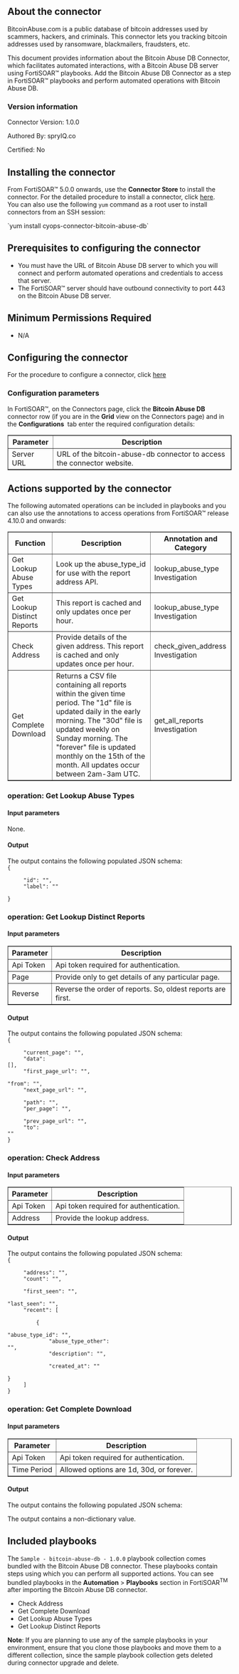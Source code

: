 ## About the connector
BitcoinAbuse.com is a public database of bitcoin addresses used by scammers, hackers, and criminals. This connector lets you tracking bitcoin addresses used by ransomware, blackmailers, fraudsters, etc.
<p>This document provides information about the Bitcoin Abuse DB Connector, which facilitates automated interactions, with a Bitcoin Abuse DB server using FortiSOAR&trade; playbooks. Add the Bitcoin Abuse DB Connector as a step in FortiSOAR&trade; playbooks and perform automated operations with Bitcoin Abuse DB.</p>

### Version information

Connector Version: 1.0.0


Authored By: spryIQ.co

Certified: No
## Installing the connector
<p>From FortiSOAR&trade; 5.0.0 onwards, use the <strong>Connector Store</strong> to install the connector. For the detailed procedure to install a connector, click <a href="https://docs.fortinet.com/document/fortisoar/0.0.0/installing-a-connector/1/installing-a-connector" target="_top">here</a>.<br>You can also use the following <code>yum</code> command as a root user to install connectors from an SSH session:</p>
`yum install cyops-connector-bitcoin-abuse-db`

## Prerequisites to configuring the connector
- You must have the URL of Bitcoin Abuse DB server to which you will connect and perform automated operations and credentials to access that server.
- The FortiSOAR&trade; server should have outbound connectivity to port 443 on the Bitcoin Abuse DB server.

## Minimum Permissions Required
- N/A

## Configuring the connector
For the procedure to configure a connector, click [here](https://docs.fortinet.com/document/fortisoar/0.0.0/configuring-a-connector/1/configuring-a-connector)
### Configuration parameters
<p>In FortiSOAR&trade;, on the Connectors page, click the <strong>Bitcoin Abuse DB</strong> connector row (if you are in the <strong>Grid</strong> view on the Connectors page) and in the <strong>Configurations&nbsp;</strong> tab enter the required configuration details:&nbsp;</p>
<table border=1><thead><tr><th>Parameter<br></th><th>Description<br></th></tr></thead><tbody><tr><td>Server URL<br></td><td>URL of the bitcoin-abuse-db connector to access the connector website.<br>
</tbody></table>

## Actions supported by the connector
The following automated operations can be included in playbooks and you can also use the annotations to access operations from FortiSOAR&trade; release 4.10.0 and onwards:
<table border=1><thead><tr><th>Function<br></th><th>Description<br></th><th>Annotation and Category<br></th></tr></thead><tbody><tr><td>Get Lookup Abuse Types<br></td><td>Look up the abuse_type_id for use with the report address API.<br></td><td>lookup_abuse_type <br/>Investigation<br></td></tr>
<tr><td>Get Lookup Distinct Reports<br></td><td>This report is cached and only updates once per hour.<br></td><td>lookup_abuse_type <br/>Investigation<br></td></tr>
<tr><td>Check Address<br></td><td>Provide details of the given address. This report is cached and only updates once per hour.<br></td><td>check_given_address <br/>Investigation<br></td></tr>
<tr><td>Get Complete Download<br></td><td>Returns a CSV file containing all reports within the given time period. The "1d" file is updated daily in the early morning. The "30d" file is updated weekly on Sunday morning. The "forever" file is updated monthly on the 15th of the month. All updates occur between 2am-3am UTC.<br></td><td>get_all_reports <br/>Investigation<br></td></tr>
</tbody></table>

### operation: Get Lookup Abuse Types
#### Input parameters
None.
#### Output
The output contains the following populated JSON schema:
<code><br>{
</code><code><br>&nbsp;&nbsp;&nbsp;&nbsp;    "id": "",
</code><code><br>&nbsp;&nbsp;&nbsp;&nbsp;    "label": ""
</code><code><br>}</code>
### operation: Get Lookup Distinct Reports
#### Input parameters
<table border=1><thead><tr><th>Parameter<br></th><th>Description<br></th></tr></thead><tbody><tr><td>Api Token<br></td><td>Api token required for authentication.<br>
</td></tr><tr><td>Page<br></td><td>Provide only to get details of any particular page.<br>
</td></tr><tr><td>Reverse<br></td><td>Reverse the order of reports. So, oldest reports are first.<br>
</td></tr></tbody></table>

#### Output
The output contains the following populated JSON schema:
<code><br>{
</code><code><br>&nbsp;&nbsp;&nbsp;&nbsp;    "current_page": "",
</code><code><br>&nbsp;&nbsp;&nbsp;&nbsp;    "data": [],
</code><code><br>&nbsp;&nbsp;&nbsp;&nbsp;    "first_page_url": "",
</code><code><br>&nbsp;&nbsp;&nbsp;&nbsp;    "from": "",
</code><code><br>&nbsp;&nbsp;&nbsp;&nbsp;    "next_page_url": "",
</code><code><br>&nbsp;&nbsp;&nbsp;&nbsp;    "path": "",
</code><code><br>&nbsp;&nbsp;&nbsp;&nbsp;    "per_page": "",
</code><code><br>&nbsp;&nbsp;&nbsp;&nbsp;    "prev_page_url": "",
</code><code><br>&nbsp;&nbsp;&nbsp;&nbsp;    "to": ""
</code><code><br>}</code>
### operation: Check Address
#### Input parameters
<table border=1><thead><tr><th>Parameter<br></th><th>Description<br></th></tr></thead><tbody><tr><td>Api Token<br></td><td>Api token required for authentication.<br>
</td></tr><tr><td>Address<br></td><td>Provide the lookup address.<br>
</td></tr></tbody></table>

#### Output
The output contains the following populated JSON schema:
<code><br>{
</code><code><br>&nbsp;&nbsp;&nbsp;&nbsp;    "address": "",
</code><code><br>&nbsp;&nbsp;&nbsp;&nbsp;    "count": "",
</code><code><br>&nbsp;&nbsp;&nbsp;&nbsp;    "first_seen": "",
</code><code><br>&nbsp;&nbsp;&nbsp;&nbsp;    "last_seen": "",
</code><code><br>&nbsp;&nbsp;&nbsp;&nbsp;    "recent": [
</code><code><br>&nbsp;&nbsp;&nbsp;&nbsp;&nbsp;&nbsp;&nbsp;&nbsp;        {
</code><code><br>&nbsp;&nbsp;&nbsp;&nbsp;&nbsp;&nbsp;&nbsp;&nbsp;&nbsp;&nbsp;&nbsp;&nbsp;            "abuse_type_id": "",
</code><code><br>&nbsp;&nbsp;&nbsp;&nbsp;&nbsp;&nbsp;&nbsp;&nbsp;&nbsp;&nbsp;&nbsp;&nbsp;            "abuse_type_other": "",
</code><code><br>&nbsp;&nbsp;&nbsp;&nbsp;&nbsp;&nbsp;&nbsp;&nbsp;&nbsp;&nbsp;&nbsp;&nbsp;            "description": "",
</code><code><br>&nbsp;&nbsp;&nbsp;&nbsp;&nbsp;&nbsp;&nbsp;&nbsp;&nbsp;&nbsp;&nbsp;&nbsp;            "created_at": ""
</code><code><br>&nbsp;&nbsp;&nbsp;&nbsp;&nbsp;&nbsp;&nbsp;&nbsp;        }
</code><code><br>&nbsp;&nbsp;&nbsp;&nbsp;    ]
</code><code><br>}</code>
### operation: Get Complete Download
#### Input parameters
<table border=1><thead><tr><th>Parameter<br></th><th>Description<br></th></tr></thead><tbody><tr><td>Api Token<br></td><td>Api token required for authentication.<br>
</td></tr><tr><td>Time Period<br></td><td>Allowed options are 1d, 30d, or forever.<br>
</td></tr></tbody></table>

#### Output
The output contains the following populated JSON schema:

The output contains a non-dictionary value.
## Included playbooks
The `Sample - bitcoin-abuse-db - 1.0.0` playbook collection comes bundled with the Bitcoin Abuse DB connector. These playbooks contain steps using which you can perform all supported actions. You can see bundled playbooks in the **Automation** > **Playbooks** section in FortiSOAR<sup>TM</sup> after importing the Bitcoin Abuse DB connector.

- Check Address
- Get Complete Download
- Get Lookup Abuse Types
- Get Lookup Distinct Reports

**Note**: If you are planning to use any of the sample playbooks in your environment, ensure that you clone those playbooks and move them to a different collection, since the sample playbook collection gets deleted during connector upgrade and delete.
